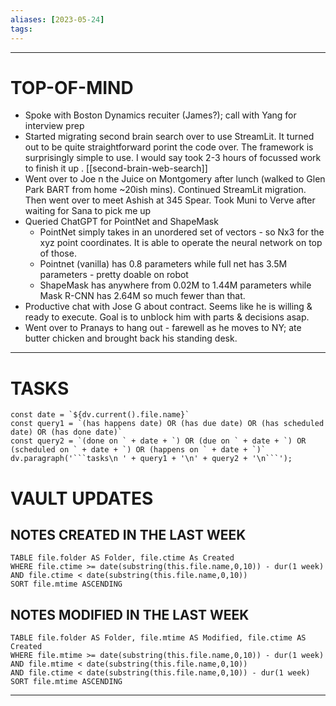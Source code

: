 ```yaml
---
aliases: [2023-05-24]
tags: 
---
```


---
# TOP-OF-MIND
- Spoke with Boston Dynamics recuiter (James?); call with Yang for interview prep
- Started migrating second brain search over to use StreamLit. It turned out to be quite straightforward porint the code over. The framework is surprisingly simple to use. I would say took 2-3 hours of focussed work to finish it up . [[second-brain-web-search]]
- Went over to Joe n the Juice on Montgomery after lunch (walked to Glen Park BART from home ~20ish mins). Continued StreamLit migration. Then went over to meet Ashish at 345 Spear. Took Muni to Verve after waiting for Sana to pick me up
- Queried ChatGPT for PointNet and ShapeMask
	- PointNet simply takes in an unordered set of vectors - so Nx3 for the xyz point coordinates. It is able to operate the neural network on top of those.
	- Pointnet (vanilla) has 0.8 parameters while full net has 3.5M parameters - pretty doable on robot
	- ShapeMask has anywhere from 0.02M to 1.44M parameters while Mask R-CNN has 2.64M so much fewer than that.
- Productive chat with Jose G about contract. Seems like he is willing & ready to execute. Goal is to unblock him with parts & decisions asap.
- Went over to Pranays to hang out - farewell as he moves to NY; ate butter chicken and brought back his standing desk.

---
# TASKS
```dataviewjs
const date = `${dv.current().file.name}`
const query1 = `(has happens date) OR (has due date) OR (has scheduled date) OR (has done date)`
const query2 = `(done on ` + date + `) OR (due on ` + date + `) OR (scheduled on ` + date + `) OR (happens on ` + date + `)`
dv.paragraph('```tasks\n ' + query1 + '\n' + query2 + '\n```');
```
# VAULT UPDATES
## NOTES CREATED IN THE LAST WEEK
``` dataview
TABLE file.folder AS Folder, file.ctime As Created
WHERE file.ctime >= date(substring(this.file.name,0,10)) - dur(1 week) AND file.ctime < date(substring(this.file.name,0,10))
SORT file.mtime ASCENDING
```

## NOTES MODIFIED IN THE LAST WEEK
``` dataview
TABLE file.folder AS Folder, file.mtime AS Modified, file.ctime AS Created
WHERE file.mtime >= date(substring(this.file.name,0,10)) - dur(1 week)
AND file.mtime < date(substring(this.file.name,0,10))
AND file.ctime < date(substring(this.file.name,0,10)) - dur(1 week)
SORT file.mtime ASCENDING
```
---
